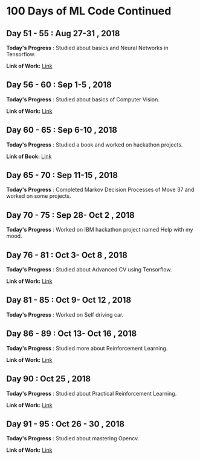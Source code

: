 # 100 Days of ML Code Continued

## Day 51 - 55 : Aug 27-31 , 2018
 
**Today's Progress** : Studied about basics and Neural Networks in Tensorflow.

**Link of Work:**   [Link](https://github.com/ratansingh98/100_Days_of_ML_Code_Continued/tree/master/Days/Tensorflow)

## Day 56 - 60 : Sep 1-5 , 2018
 
**Today's Progress** : Studied about basics of Computer Vision.

**Link of Work:**   [Link](https://github.com/ratansingh98/100_Days_of_ML_Code_Continued/tree/master/Days/Computer%20Vision)

## Day 60 - 65 : Sep 6-10 , 2018
 
**Today's Progress** : Studied a book and worked on hackathon projects.

**Link of Book:**   [Link](https://www.flipkart.com/introduction-artificial-neural-networks-pb-1st/p/itmdytkttpthxyvj?gclid=CjwKCAjwrNjcBRA3EiwAIIOvq__cArGHYFr5mG-ziBR7Shpw9uo8kp49CE56Tt4q2FcyHFmGTjDpPRoCj9QQAvD_BwE&pid=9788125914259&lid=LSTBOK9788125914259XMMQX6&marketplace=FLIPKART&cmpid=content_book_8965229628_gmc_pla&tgi=sem,1,G,11214002,g,search,,291072750917,1o2,,,c,,,,,,,&s_kwcid=AL!739!3!291072750917!!!g!295092701166!&ef_id=W1gwPwAAAIMICRCq:20180910151712:s)

## Day 65 - 70 : Sep 11-15 , 2018
 
**Today's Progress** : Completed Markov Decision Processes of Move 37 and worked on some projects.

## Day 70 - 75 : Sep 28- Oct 2 , 2018
 
**Today's Progress** : Worked on IBM hackathon project named Help with my mood.

## Day 76 - 81 : Oct 3- Oct 8 , 2018
 
**Today's Progress** : Studied about Advanced CV using Tensorflow.

**Link of Work:**   [Link](https://github.com/ratansingh98/100_Days_of_ML_Code_Continued/tree/master/Days/Computer%20Vision)

## Day 81 - 85 : Oct 9- Oct 12 , 2018
 
**Today's Progress** : Worked on Self driving car.

## Day 86 - 89  : Oct 13- Oct 16 , 2018
 
**Today's Progress** : Studied more about Reinforcement Learning.

**Link of Work:**   [Link](https://github.com/ratansingh98/100_Days_of_ML_Code_Continued/tree/master/Days/More%20About%20Reinforcement%20Learning)

## Day 90  : Oct 25 , 2018
 
**Today's Progress** : Studied about Practical Reinforcement Learning.

**Link of Work:**   [Link](https://github.com/ratansingh98/100_Days_of_ML_Code_Continued/tree/master/Days/Practical%20Reinforcement%20Learning)

## Day 91 - 95  : Oct 26 - 30 , 2018
 
**Today's Progress** : Studied about mastering Opencv.

**Link of Work:**   [Link](https://github.com/ratansingh98/100_Days_of_ML_Code_Continued/tree/master/Days/mastering%20opencv)
